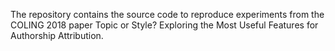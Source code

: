 The repository contains the source code to reproduce experiments from the COLING 2018 paper Topic or Style? Exploring the Most Useful Features for Authorship Attribution.
